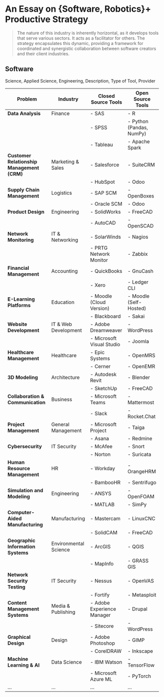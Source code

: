 # An Essay on {Software, Robotics}+  Productive Strategy

> The nature of this industry is inherently horizontal, as it develops tools that serve various sectors. It acts as a facilitator for others. The strategy encapsulates this dynamic, providing a framework for coordinated and synergistic collaboration between software creators and their client industries.
> 

## Software

Science, Applied Science, Engineering, Description,  Type of Tool,  Provider

| Problem | Industry | Closed Source Tools | Open Source Tools |
| --- | --- | --- | --- |
| **Data Analysis** | Finance | - SAS | - R |
|  |  | - SPSS | - Python (Pandas, NumPy) |
|  |  | - Tableau | - Apache Spark |
| **Customer Relationship Management (CRM)** | Marketing & Sales | - Salesforce | - SuiteCRM |
|  |  | - HubSpot | - Odoo |
| **Supply Chain Management** | Logistics | - SAP SCM | - OpenBoxes |
|  |  | - Oracle SCM | - Odoo |
| **Product Design** | Engineering | - SolidWorks | - FreeCAD |
|  |  | - AutoCAD | - OpenSCAD |
| **Network Monitoring** | IT & Networking | - SolarWinds | - Nagios |
|  |  | - PRTG Network Monitor | - Zabbix |
| **Financial Management** | Accounting | - QuickBooks | - GnuCash |
|  |  | - Xero | - Ledger CLI |
| **E-Learning Platforms** | Education | - Moodle (Cloud Version) | - Moodle (Self-Hosted) |
|  |  | - Blackboard | - Sakai |
| **Website Development** | IT & Web Development | - Adobe Dreamweaver | - WordPress |
|  |  | - Microsoft Visual Studio | - Joomla |
| **Healthcare Management** | Healthcare | - Epic Systems | - OpenMRS |
|  |  | - Cerner | - OpenEMR |
| **3D Modeling** | Architecture | - Autodesk Revit | - Blender |
|  |  | - SketchUp | - FreeCAD |
| **Collaboration & Communication** | Business | - Microsoft Teams | - Mattermost |
|  |  | - Slack | - Rocket.Chat |
| **Project Management** | General Management | - Microsoft Project | - Taiga |
|  |  | - Asana | - Redmine |
| **Cybersecurity** | IT Security | - McAfee | - Snort |
|  |  | - Norton | - Suricata |
| **Human Resource Management** | HR | - Workday | - OrangeHRM |
|  |  | - BambooHR | - Sentrifugo |
| **Simulation and Modeling** | Engineering | - ANSYS | - OpenFOAM |
|  |  | - MATLAB | - SimPy |
| **Computer-Aided Manufacturing** | Manufacturing | - Mastercam | - LinuxCNC |
|  |  | - SolidCAM | - FreeCAD |
| **Geographic Information Systems** | Environmental Science | - ArcGIS | - QGIS |
|  |  | - MapInfo | - GRASS GIS |
| **Network Security Testing** | IT Security | - Nessus | - OpenVAS |
|  |  | - Fortify | - Metasploit |
| **Content Management Systems** | Media & Publishing | - Adobe Experience Manager | - Drupal |
|  |  | - Sitecore | - WordPress |
| **Graphical Design** | Design | - Adobe Photoshop | - GIMP |
|  |  | - CorelDRAW | - Inkscape |
| **Machine Learning & AI** | Data Science | - IBM Watson | - TensorFlow |
|  |  | - Microsoft Azure ML | - PyTorch |
| … | … | … | … |